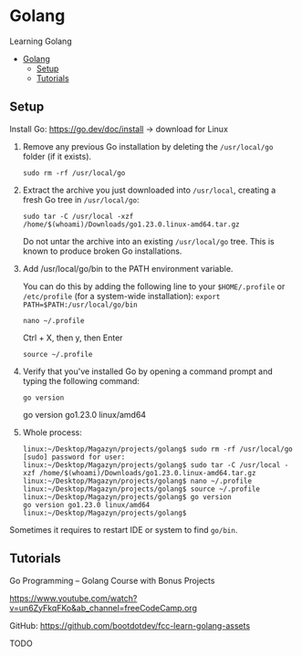 # Golang

Learning Golang

- [Golang](#golang)
  - [Setup](#setup)
  - [Tutorials](#tutorials)

## Setup

Install Go: https://go.dev/doc/install -> download for Linux

1. Remove any previous Go installation by deleting the `/usr/local/go` folder (if it exists).

    ```
    sudo rm -rf /usr/local/go
    ```

2. Extract the archive you just downloaded into `/usr/local`, creating a fresh Go tree in `/usr/local/go`:

    ```
    sudo tar -C /usr/local -xzf /home/$(whoami)/Downloads/go1.23.0.linux-amd64.tar.gz
    ```

    Do not untar the archive into an existing `/usr/local/go` tree. This is known to produce broken Go installations.

3. Add /usr/local/go/bin to the PATH environment variable.

    You can do this by adding the following line to your `$HOME/.profile` or `/etc/profile` (for a system-wide installation): `export PATH=$PATH:/usr/local/go/bin`

    ```
    nano ~/.profile
    ```

    Ctrl + X, then y, then Enter

    ```
    source ~/.profile
    ```

4. Verify that you've installed Go by opening a command prompt and typing the following command:

    ```
    go version
    ```

    go version go1.23.0 linux/amd64

5. Whole process:

    ```
    linux:~/Desktop/Magazyn/projects/golang$ sudo rm -rf /usr/local/go
    [sudo] password for user:
    linux:~/Desktop/Magazyn/projects/golang$ sudo tar -C /usr/local -xzf /home/$(whoami)/Downloads/go1.23.0.linux-amd64.tar.gz
    linux:~/Desktop/Magazyn/projects/golang$ nano ~/.profile
    linux:~/Desktop/Magazyn/projects/golang$ source ~/.profile
    linux:~/Desktop/Magazyn/projects/golang$ go version
    go version go1.23.0 linux/amd64
    linux:~/Desktop/Magazyn/projects/golang$
    ```

Sometimes it requires to restart IDE or system to find `go/bin`.

## Tutorials

Go Programming – Golang Course with Bonus Projects

https://www.youtube.com/watch?v=un6ZyFkqFKo&ab_channel=freeCodeCamp.org

GitHub: https://github.com/bootdotdev/fcc-learn-golang-assets

TODO 
